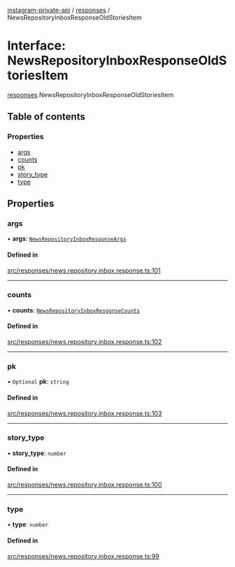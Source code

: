[instagram-private-api](../../README.md) / [responses](../../modules/responses.md) / NewsRepositoryInboxResponseOldStoriesItem

# Interface: NewsRepositoryInboxResponseOldStoriesItem

[responses](../../modules/responses.md).NewsRepositoryInboxResponseOldStoriesItem

## Table of contents

### Properties

- [args](NewsRepositoryInboxResponseOldStoriesItem.md#args)
- [counts](NewsRepositoryInboxResponseOldStoriesItem.md#counts)
- [pk](NewsRepositoryInboxResponseOldStoriesItem.md#pk)
- [story\_type](NewsRepositoryInboxResponseOldStoriesItem.md#story_type)
- [type](NewsRepositoryInboxResponseOldStoriesItem.md#type)

## Properties

### args

• **args**: [`NewsRepositoryInboxResponseArgs`](NewsRepositoryInboxResponseArgs.md)

#### Defined in

[src/responses/news.repository.inbox.response.ts:101](https://github.com/Nerixyz/instagram-private-api/blob/b3351b9/src/responses/news.repository.inbox.response.ts#L101)

___

### counts

• **counts**: [`NewsRepositoryInboxResponseCounts`](NewsRepositoryInboxResponseCounts.md)

#### Defined in

[src/responses/news.repository.inbox.response.ts:102](https://github.com/Nerixyz/instagram-private-api/blob/b3351b9/src/responses/news.repository.inbox.response.ts#L102)

___

### pk

• `Optional` **pk**: `string`

#### Defined in

[src/responses/news.repository.inbox.response.ts:103](https://github.com/Nerixyz/instagram-private-api/blob/b3351b9/src/responses/news.repository.inbox.response.ts#L103)

___

### story\_type

• **story\_type**: `number`

#### Defined in

[src/responses/news.repository.inbox.response.ts:100](https://github.com/Nerixyz/instagram-private-api/blob/b3351b9/src/responses/news.repository.inbox.response.ts#L100)

___

### type

• **type**: `number`

#### Defined in

[src/responses/news.repository.inbox.response.ts:99](https://github.com/Nerixyz/instagram-private-api/blob/b3351b9/src/responses/news.repository.inbox.response.ts#L99)
